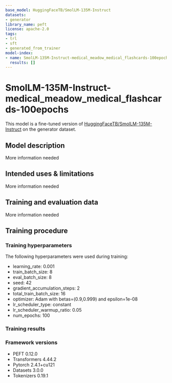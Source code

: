 ```yaml
---
base_model: HuggingFaceTB/SmolLM-135M-Instruct
datasets:
- generator
library_name: peft
license: apache-2.0
tags:
- trl
- sft
- generated_from_trainer
model-index:
- name: SmolLM-135M-Instruct-medical_meadow_medical_flashcards-100epochs
  results: []
---
```


<!-- This model card has been generated automatically according to the information the Trainer had access to. You
should probably proofread and complete it, then remove this comment. -->

# SmolLM-135M-Instruct-medical_meadow_medical_flashcards-100epochs

This model is a fine-tuned version of [HuggingFaceTB/SmolLM-135M-Instruct](https://huggingface.co/HuggingFaceTB/SmolLM-135M-Instruct) on the generator dataset.

## Model description

More information needed

## Intended uses & limitations

More information needed

## Training and evaluation data

More information needed

## Training procedure

### Training hyperparameters

The following hyperparameters were used during training:
- learning_rate: 0.001
- train_batch_size: 8
- eval_batch_size: 8
- seed: 42
- gradient_accumulation_steps: 2
- total_train_batch_size: 16
- optimizer: Adam with betas=(0.9,0.999) and epsilon=1e-08
- lr_scheduler_type: constant
- lr_scheduler_warmup_ratio: 0.05
- num_epochs: 100

### Training results



### Framework versions

- PEFT 0.12.0
- Transformers 4.44.2
- Pytorch 2.4.1+cu121
- Datasets 3.0.0
- Tokenizers 0.19.1